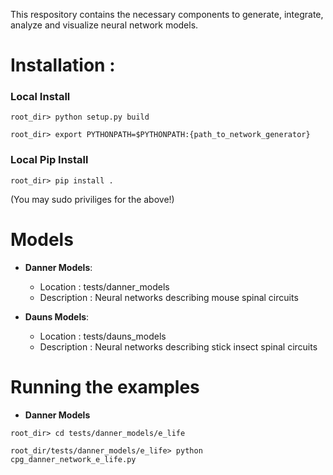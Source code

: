 This respository contains the necessary components to generate, integrate, analyze and visualize neural network models. 

# Installation :

### Local Install

`root_dir> python setup.py build`

`root_dir> export PYTHONPATH=$PYTHONPATH:{path_to_network_generator}`

### Local Pip Install

`root_dir> pip install .`

(You may sudo priviliges for the above!)

# Models

* **Danner Models**:
    * Location : tests/danner_models
    * Description : Neural networks describing mouse spinal circuits

* **Dauns Models**:
    * Location : tests/dauns_models
    * Description : Neural networks describing stick insect spinal circuits
    
# Running the examples

* **Danner Models**

`root_dir> cd tests/danner_models/e_life`

`root_dir/tests/danner_models/e_life> python cpg_danner_network_e_life.py`
